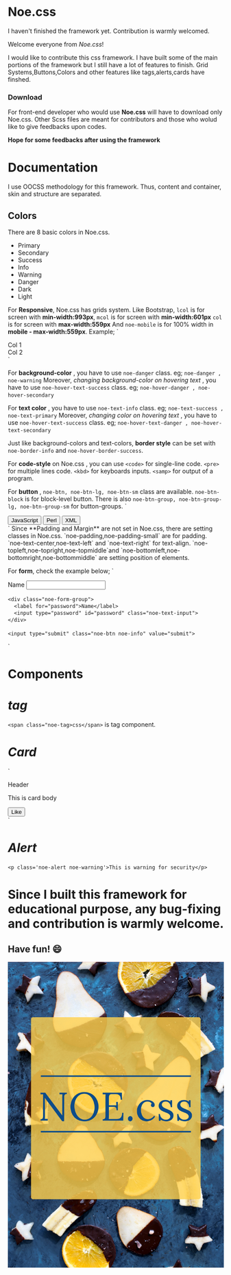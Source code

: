 # Noe.css
I haven't finished the framework yet. Contribution is warmly welcomed.

Welcome everyone from *Noe.css*!

I would like to contribute this css framework.
I have built some of the main portions of the framework but I still have a lot of features to finish.
Grid Systems,Buttons,Colors and other features like tags,alerts,cards have finshed.

### Download
For front-end developer who would use **Noe.css** will have to download only Noe.css.
Other Scss files are meant for contributors and those who wolud like to give feedbacks upon codes.

**Hope for some feedbacks after using the framework**

# Documentation

I use OOCSS methodology for this framework. Thus, content and container, skin and structure are separated.

## Colors

There are 8 basic colors in Noe.css.
* Primary
* Secondary
* Success
* Info
* Warning
* Danger
* Dark
* Light

For **Responsive**, Noe.css has grids system.
Like Bootstrap, `lcol` is for screen with **min-width:993px**,
                `mcol` is for screen with **min-width:601px**
                `col` is for screen with **max-width:559px**
And `noe-mobile` is for 100% width in **mobile - max-width:559px**.
Example;
`
  <div class='container'>
      <div class='row'>
        <div class='noe-mobile mcol6 lcol6'>Col 1</div>
        <div class='noe-mobile mcol6 lcol6'>Col 2</div>
      </div>
  </div>
`

For **background-color** , you have to use `noe-danger` class.
eg; `noe-danger , noe-warning`
Moreover, *changing background-color on hovering text* , you have to use `noe-hover-text-success` class.
eg; `noe-hover-danger , noe-hover-secondary`


For **text color** , you have to use `noe-text-info` class.
eg; `noe-text-success , noe-text-primary`
Moreover, *changing color on hovering text* , you have to use `noe-hover-text-success` class.
eg; `noe-hover-text-danger , noe-hover-text-secondary`

Just like background-colors and text-colors,
**border style** can be set with `noe-border-info` and `noe-hover-border-success`.

For **code-style** on Noe.css , you can use `<code>` for single-line code.
`<pre>` for multiple lines code. `<kbd>` for keyboards inputs.
`<samp>` for output of a program.

For **button** , `noe-btn, noe-btn-lg, noe-btn-sm` class are available.
`noe-btn-block` is for block-level button.
There is also `noe-btn-group, noe-btn-group-lg, noe-btn-group-sm` for button-groups.
`
<div class='noe-btn-group noe-info'>
  <button class='noe-btn'>JavaScript</button>
  <button class='noe-btn'>Perl</button>
  <button class='noe-btn'>XML</button>
</div>
`
Since **Padding and Margin** are not set in Noe.css, there are setting classes in Noe.css.
`noe-padding,noe-padding-small` are for padding.
`noe-text-center,noe-text-left` and `noe-text-right` for text-align.
`noe-topleft,noe-topright,noe-topmiddle`and `noe-bottomleft,noe-bottomright,noe-bottommiddle` 
are setting position of elements.

For **form**, check the example below;
`<form>
    <div class="noe-form-group">
      <label for="name">Name</label>
      <input type="text" id="name" class="noe-text-input">
    </div>
    
    <div class="noe-form-group">
      <label for="password">Name</label>
      <input type="password" id="password" class="noe-text-input">
    </div>
    
    <input type="submit" class="noe-btn noe-info" value="submit">
</form>`

# **Components**

# *tag*

`<span class="noe-tag>css</span>` is tag component.

# *Card*

`
<div class="noe-card noe-success">
  <div class="noe-card-header">Header</div>
  <div class="moe-card-body">
      <p>This is card body</p>
      <button class="noe-btn noe-primary">Like</button>
  </div>
</div>
`

# *Alert*

`<p class='noe-alert noe-warning'>This is warning for security</p>`

# Since I built this framework for educational purpose, any bug-fixing and contribution is warmly welcome.
## Have fun! :smile:


![Noe.css logo](https://github.com/MinSiThu/Noe.css/blob/NoeCSS/Noe%20logo.jpg)
